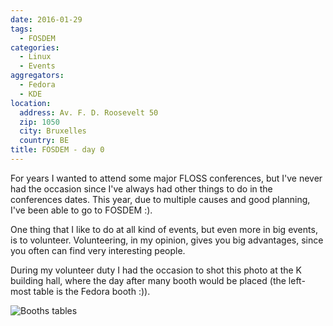 ```yaml
---
date: 2016-01-29
tags:
  - FOSDEM
categories:
  - Linux
  - Events
aggregators:
  - Fedora
  - KDE
location:
  address: Av. F. D. Roosevelt 50
  zip: 1050
  city: Bruxelles
  country: BE
title: FOSDEM - day 0
---
```


For years I wanted to attend some major FLOSS conferences, but I've never had the occasion since I've always had other things to do in the conferences dates.
This year, due to multiple causes and good planning, I've been able to go to FOSDEM :).

One thing that I like to do at all kind of events, but even more in big events, is to volunteer.
Volunteering, in my opinion, gives you big advantages, since you often can find very interesting people.

During my volunteer duty I had the occasion to shot this photo at the K building hall, where the day after many booth would be placed (the left-most table is the Fedora booth :)).

![Booths tables](/img/posts/2016_01_29_fosdem_day0.jpg)
